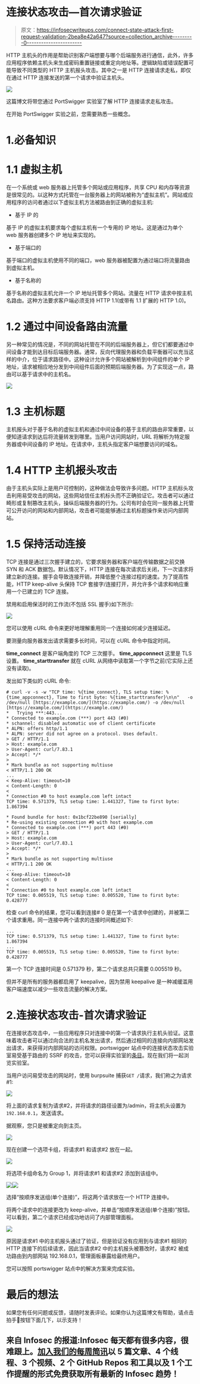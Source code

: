 # 连接状态攻击—首次请求验证

> 原文：<https://infosecwriteups.com/connect-state-attack-first-request-validation-2bea8e42a647?source=collection_archive---------0----------------------->

HTTP 主机头的作用是帮助识别客户端想要与哪个后端服务进行通信，此外，许多应用程序依赖主机头来生成密码重置链接或重定向地址等。逻辑缺陷或错误配置可能导致不同类型的 HTTP 主机报头攻击。其中之一是 HTTP 连接请求走私，即仅在通过 HTTP 连接发送的第一个请求中验证主机头。

![](img/08f0281bcf7ab9b4c547702ae328e146.png)

这篇博文将带您通过 PortSwigger 实验室了解 HTTP 连接请求走私攻击。

在开始 PortSwigger 实验之前，您需要熟悉一些概念。

# 1.必备知识

# 1.1 虚拟主机

在一个系统或 web 服务器上托管多个网站或应用程序，共享 CPU 和内存等资源是很常见的。以这种方式托管在一台服务器上的网站被称为“虚拟主机”。网站或应用程序的访问者通过以下虚拟主机方法被路由到正确的虚拟主机:

*   基于 IP 的

基于 IP 的虚拟主机要求每个虚拟主机有一个专用的 IP 地址。这是通过为单个 web 服务器创建多个 IP 地址来实现的。

*   基于端口的

基于端口的虚拟主机使用不同的端口，web 服务器被配置为通过端口将流量路由到虚拟主机。

*   基于名称的

基于名称的虚拟主机允许一个 IP 地址托管多个网站。流量在 HTTP 请求中按主机名路由。这种方法要求客户端必须支持 HTTP 1.1(或带有 1.1 扩展的 HTTP 1.0)。

# 1.2 通过中间设备路由流量

另一种常见的情况是，不同的网站托管在不同的后端服务器上，但它们都要通过中间设备才能到达目标后端服务器。通常，反向代理服务器和负载平衡器可以充当这样的中介，位于请求路径中。这种设计允许多个网站被解析到中间组件的单个 IP 地址，请求被相应地分发到中间组件后面的预期后端服务器。为了实现这一点，路由可以基于请求中的主机名。

![](img/5f4f6b9e2718f9ede315468fa5264bd6.png)

# 1.3 主机标题

主机报头对于基于名称的虚拟主机和通过中间设备的基于主机的路由非常重要，以便知道请求到达后将流量转发到哪里。当用户访问网站时，URL 将解析为特定服务器或中间设备的 IP 地址。在请求中，主机头指定客户端想要访问的域名。

# 1.4 HTTP 主机报头攻击

由于主机头实际上是用户可控制的，这种做法会导致许多问题。HTTP 主机标头攻击利用易受攻击的网站，这些网站信任主机标头而不正确验证它。攻击者可以通过畸形或复制篡改主机头，操纵后端服务器的行为。公司有时会在同一服务器上托管可公开访问的网站和内部网站，攻击者可能能够通过主机标题操作来访问内部网站。

# 1.5 保持活动连接

TCP 连接是通过三次握手建立的，它要求服务器和客户端在传输数据之前交换 SYN 和 ACK 数据包。默认情况下，HTTP 连接在每次请求后关闭，下一次请求将建立新的连接。握手会导致连接开销，并降低整个连接过程的速度。为了提高性能，HTTP keep-alive 头保持 TCP 套接字/连接打开，并允许多个请求和响应重用一个已建立的 TCP 连接。

禁用和启用保活时的工作流(不包括 SSL 握手)如下所示:

![](img/9efec918f0519abaf57efaf7543853e9.png)

您可以使用 cURL 命令来更好地理解重用同一个连接如何减少连接延迟。

要测量向服务器发出请求需要多长时间，可以在 cURL 命令中指定时间。

**time_connect** 是客户端角度的 TCP 三次握手。 **time_appconnect** 这里是 TLS 设置。 **time_starttransfer** 就在 cURL 从网络中读取第一个字节之前(它实际上还没有读取)。

发出如下类似的 cURL 命令:

```
# curl -v -s -w "TCP time: %{time_connect}, TLS setup time: %{time_appconnect}, Time to first byte: %{time_starttransfer}\n\n"   -o /dev/null [https://example.com/](https://example.com/) -o /dev/null [https://example.com/](https://example.com/)
*   Trying ***:443...
* Connected to example.com (***) port 443 (#0)
* schannel: disabled automatic use of client certificate
* ALPN: offers http/1.1
* ALPN: server did not agree on a protocol. Uses default.
> GET / HTTP/1.1
> Host: example.com
> User-Agent: curl/7.83.1
> Accept: */*
>
* Mark bundle as not supporting multiuse
< HTTP/1.1 200 OK
...
< Keep-Alive: timeout=10
< Content-Length: 0
<
* Connection #0 to host example.com left intact
TCP time: 0.571379, TLS setup time: 1.441327, Time to first byte: 1.867394
​
* Found bundle for host: 0x1bcf22be890 [serially]
* Re-using existing connection #0 with host example.com
* Connected to example.com (***) port 443 (#0)
> GET / HTTP/1.1
> Host: example.com
> User-Agent: curl/7.83.1
> Accept: */*
>
* Mark bundle as not supporting multiuse
< HTTP/1.1 200 OK
...
< Keep-Alive: timeout=10
< Content-Length: 0
<
* Connection #0 to host example.com left intact
TCP time: 0.005519, TLS setup time: 0.005520, Time to first byte: 0.428777
```

检查 curl 命令的结果，您可以看到连接# 0 是在第一个请求中创建的，并被第二个请求重用。同一连接中两个请求的连接时间概述如下:

```
...
TCP time: 0.571379, TLS setup time: 1.441327, Time to first byte: 1.867394
...
TCP time: 0.005519, TLS setup time: 0.005520, Time to first byte: 0.428777
```

第一个 TCP 连接时间是 0.571379 秒，第二个请求总共只需要 0.005519 秒。

但并不是所有的服务器都启用了 keepalive，因为禁用 keepalive 是一种减缓滥用客户端速度以减少一些攻击流量的解决方案。

# 2.连接状态攻击-首次请求验证

在连接状态攻击中，一些应用程序只对连接中的第一个请求执行主机头验证。这意味着攻击者可以通过向合法的主机名发出请求，然后通过相同的连接向内部网站发出请求，来获得对内部网站的访问权限。portswigger 站点中的连接状态攻击实验室易受基于路由的 SSRF 的攻击，您可以获得实验室的[条目](https://portswigger.net/web-security/host-header/exploiting#connection-state-attacks)。现在我们将一起浏览实验室。

当用户访问易受攻击的网站时，使用 burpsuite 捕获`GET /`请求，我们称之为请求#1:

![](img/c1c2d090f752222c328a81542ab94da4.png)

将上面的请求复制为请求#2，并将请求的路径设置为/admin，将主机头设置为`192.168.0.1`，发送请求。

据观察，您只是被重定向到主页。

![](img/98a64cc5e5767bafd34c55307439f97f.png)

现在创建一个选项卡组，将请求#1 和请求#2 放在一起。

![](img/cb61d1e9144a6c4adb9418221483813c.png)

将选项卡组命名为 Group 1，并将请求#1 和请求#2 添加到该组中。

![](img/783e1f3e6a44e857e31651abafc3995b.png)![](img/7e4abcd91d693c9c7c77ab4c107eddd3.png)

选择“按顺序发送组(单个连接)”，将这两个请求放在一个 HTTP 连接中。

将两个请求中的连接更改为 keep-alive，并单击“按顺序发送组(单个连接)”按钮。可以看到，第二个请求已经成功地访问了内部管理面板。

![](img/5230e829b0d8dccc5db158a8e83d9d1b.png)

原因是请求#1 中的主机报头通过了验证，但是验证没有应用到与请求#1 相同的 HTTP 连接下的后续请求，因此当请求#2 中的主机报头被篡改时，请求#2 被成功路由到内部网站 192.168.0.1，管理面板暴露给最终用户。

您可以按照 portswigger 站点中的解决方案来完成实验。

# 最后的想法

如果您有任何问题或反馈，请随时发表评论。如果你认为这篇博文有帮助，请点击拍手👏按钮下面几下，以示支持！

## 来自 Infosec 的报道:Infosec 每天都有很多内容，很难跟上。[加入我们的每周简讯](https://weekly.infosecwriteups.com/)以 5 篇文章、4 个线程、3 个视频、2 个 GitHub Repos 和工具以及 1 个工作提醒的形式免费获取所有最新的 Infosec 趋势！